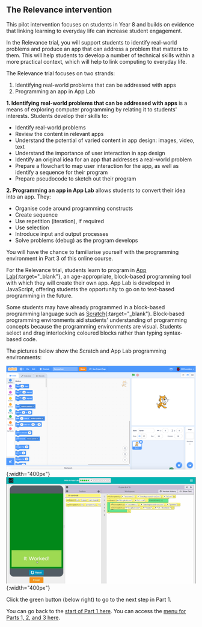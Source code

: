 ##  The Relevance intervention
This pilot intervention focuses on students in Year 8 and builds on evidence that linking learning to everyday life can increase student engagement.

In the Relevance trial, you will support students to identify real-world problems and produce an app that can address a problem that matters to them. This will help students to develop a number of technical skills within a more practical context, which will help to link computing to everyday life.

The Relevance trial focuses on two strands:
1. Identifying real-world problems that can be addressed with apps 
2. Programming an app in App Lab

**1. Identifying real-world problems that can be addressed with apps** is a means of exploring computer programming by relating it to students' interests. Students develop their skills to:
+ Identify real-world problems
+ Review the content in relevant apps
+ Understand the potential of varied content in app design: images, video, text
+ Understand the importance of user interaction in app design
+ Identify an original idea for an app that addresses a real-world problem
+ Prepare a flowchart to map user interaction for the app, as well as identify a sequence for their program
+ Prepare pseudocode to sketch out their program

**2. Programming an app in App Lab** allows students to convert their idea into an app. They:
+ Organise code around programming constructs
+ Create sequence
+ Use repetition (iteration), if required
+ Use selection
+ Introduce input and output processes
+ Solve problems (debug) as the program develops

You will have the chance to familiarise yourself with the programming environment in Part 3 of this online course.

For the Relevance trial, students learn to program in [App Lab](https://code.org/educate/applab){:target="_blank"}, an age-appropriate, block-based programming tool with which they will create their own app. App Lab is developed in JavaScript, offering students the opportunity to go on to text-based programming in the future.

Some students may have already programmed in a block-based programming language such as [Scratch](https://scratch.mit.edu){:target="_blank"}. Block-based programming environments aid students' understanding of programming concepts because the programming environments are visual. Students select and drag interlocking coloured blocks rather than typing syntax-based code.

The pictures below show the Scratch and App Lab programming environments:

![Scratch.png](images/relevance-Scratch.png){:width="400px"}
![Applab.png](images/relevance-AppLab.png){:width="400px"}

Click the green button (below right) to go to the next step in Part 1.

You can go back to the [start of Part 1 here](https://projects.raspberrypi.org/en/projects/Year8-RelevanceTraining-Part1-GBICi4).
You can access the [menu for Parts 1, 2, and 3 here](https://projects.raspberrypi.org/en/pathways/year8-relevancetraining-gbici4).
